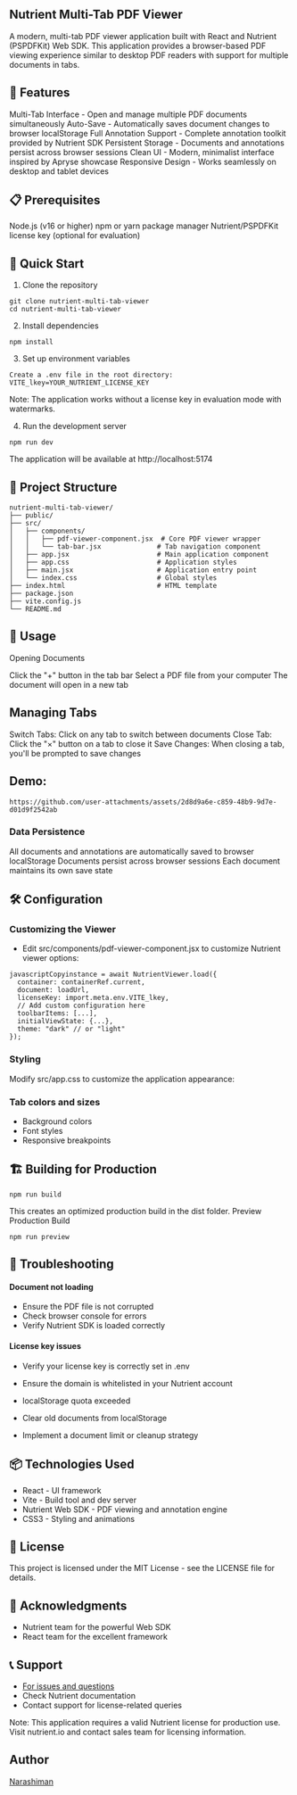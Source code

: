 ## Nutrient Multi-Tab PDF Viewer
A modern, multi-tab PDF viewer application built with React and Nutrient (PSPDFKit) Web SDK. This application provides a browser-based PDF viewing experience similar to desktop PDF readers with support for multiple documents in tabs.

## 🌟 Features
Multi-Tab Interface - Open and manage multiple PDF documents simultaneously
Auto-Save - Automatically saves document changes to browser localStorage
Full Annotation Support - Complete annotation toolkit provided by Nutrient SDK
Persistent Storage - Documents and annotations persist across browser sessions
Clean UI - Modern, minimalist interface inspired by Apryse showcase
Responsive Design - Works seamlessly on desktop and tablet devices

## 📋 Prerequisites
Node.js (v16 or higher)
npm or yarn package manager
Nutrient/PSPDFKit license key (optional for evaluation)

## 🚀 Quick Start

1. Clone the repository
```
git clone nutrient-multi-tab-viewer
cd nutrient-multi-tab-viewer
```

2. Install dependencies
```
npm install
```

3. Set up environment variables
```
Create a .env file in the root directory: 
VITE_lkey=YOUR_NUTRIENT_LICENSE_KEY
```
Note: The application works without a license key in evaluation mode with watermarks.

4. Run the development server
```
npm run dev
```
The application will be available at http://localhost:5174

## 📁 Project Structure
```
nutrient-multi-tab-viewer/
├── public/
├── src/
│   ├── components/
│   │   ├── pdf-viewer-component.jsx  # Core PDF viewer wrapper
│   │   └── tab-bar.jsx              # Tab navigation component
│   ├── app.jsx                      # Main application component
│   ├── app.css                      # Application styles
│   ├── main.jsx                     # Application entry point
│   └── index.css                    # Global styles
├── index.html                       # HTML template
├── package.json
├── vite.config.js
└── README.md
```

## 🎯 Usage
Opening Documents

Click the "+" button in the tab bar
Select a PDF file from your computer
The document will open in a new tab

## Managing Tabs

Switch Tabs: Click on any tab to switch between documents
Close Tab: Click the "×" button on a tab to close it
Save Changes: When closing a tab, you'll be prompted to save changes

## Demo:
```
https://github.com/user-attachments/assets/2d8d9a6e-c859-48b9-9d7e-d01d9f2542ab
```

### Data Persistence
All documents and annotations are automatically saved to browser localStorage
Documents persist across browser sessions
Each document maintains its own save state

## 🛠️ Configuration
### Customizing the Viewer
- Edit src/components/pdf-viewer-component.jsx to customize Nutrient viewer options:
```
javascriptCopyinstance = await NutrientViewer.load({
  container: containerRef.current,
  document: loadUrl,
  licenseKey: import.meta.env.VITE_lkey,
  // Add custom configuration here
  toolbarItems: [...],
  initialViewState: {...},
  theme: "dark" // or "light"
});
```

### Styling
Modify src/app.css to customize the application appearance:

### Tab colors and sizes
- Background colors
- Font styles
- Responsive breakpoints

## 🏗️ Building for Production
```
npm run build
```

This creates an optimized production build in the dist folder.
Preview Production Build
```
npm run preview
```

## 🔧 Troubleshooting
#### Document not loading
- Ensure the PDF file is not corrupted
- Check browser console for errors
- Verify Nutrient SDK is loaded correctly

#### License key issues
- Verify your license key is correctly set in .env
- Ensure the domain is whitelisted in your Nutrient account

- localStorage quota exceeded

- Clear old documents from localStorage
- Implement a document limit or cleanup strategy

## 📦 Technologies Used

- React - UI framework
- Vite - Build tool and dev server
- Nutrient Web SDK - PDF viewing and annotation engine
- CSS3 - Styling and animations

## 📄 License
This project is licensed under the MIT License - see the LICENSE file for details.

## 🙏 Acknowledgments

- Nutrient team for the powerful Web SDK
- React team for the excellent framework

## 📞 Support
- [For issues and questions](https://support.nutrient.io/hc/en-us/requests/new)
- Check Nutrient documentation
- Contact support for license-related queries

Note: This application requires a valid Nutrient license for production use. 
Visit nutrient.io and contact sales team for licensing information.

## Author
[Narashiman](https://www.linkedin.com/in/narashimank/)
